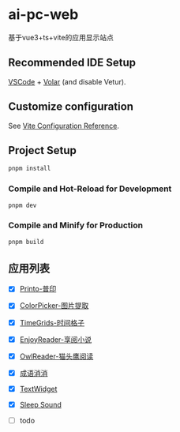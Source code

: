 # ai-pc-web

基于vue3+ts+vite的应用显示站点

## Recommended IDE Setup

[VSCode](https://code.visualstudio.com/) + [Volar](https://marketplace.visualstudio.com/items?itemName=Vue.volar) (and disable Vetur).

## Customize configuration

See [Vite Configuration Reference](https://vite.dev/config/).

## Project Setup

```sh
pnpm install
```

### Compile and Hot-Reload for Development

```sh
pnpm dev
```

### Compile and Minify for Production

```sh
pnpm build
```


## 应用列表

- [x] [Printo-普印](https://play.google.com/store/apps/details?id=com.git.hui.printo)
- [x] [ColorPicker-图片提取](https://play.google.com/store/apps/details?id=com.git.hui.colorpicker.google)
- [x] [TimeGrids-时间格子](https://play.google.com/store/apps/details?id=com.github.hui.lifegrids)
- [x] [EnjoyReader-享阅小说](https://play.google.com/store/apps/details?id=com.yhh.enjoy.novel.release)
- [x] [OwlReader-猫头鹰阅读](https://play.google.com/store/apps/details?id=com.yhh.enjoy.novel.release)
- [x] [成语消消](https://play.google.com/store/apps/details?id=com.yhh.game.chengyuPop)
- [x] [TextWidget](https://play.google.com/store/apps/details?id=com.yhh.game.textwidget)
- [x] [Sleep Sound](https://play.google.com/store/apps/details?id=com.git.hui.babymusic.google)
- [ ] todo

